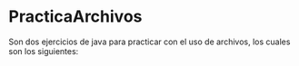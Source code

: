 # PracticaArchivos
Son dos ejercicios de java para practicar con el uso de archivos, los cuales son los siguientes: 
